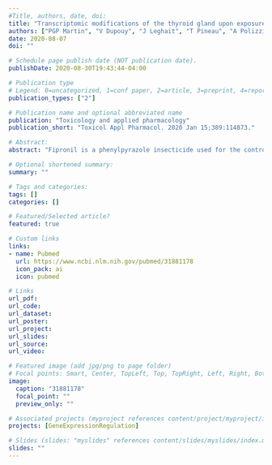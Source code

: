```yaml
---
#Title, authors, date, doi:
title: "Transcriptomic modifications of the thyroid gland upon exposure to phytosanitary-grade fipronil: Evidence for the activation of compensatory pathways."
authors: ["PGP Martin", "V Dupouy", "J Leghait", "T Pineau", "A Polizzi", "F Lasserre", "BB Roques", "C Viguié"]
date: 2020-08-07
doi: ""

# Schedule page publish date (NOT publication date).
publishDate: 2020-08-30T19:43:44-04:00

# Publication type
# Legend: 0=uncategorized, 1=conf paper, 2=article, 3=preprint, 4=report, 5=book, 6=book chapter, 7=thesis, 8=patent
publication_types: ["2"]

# Publication name and optional abbreviated name
publication: "Toxicology and applied pharmacology"
publication_short: "Toxicol Appl Pharmacol. 2020 Jan 15;389:114873."

# Abstract:
abstract: "Fipronil is a phenylpyrazole insecticide used for the control of a variety of pest for domestic, veterinary and agricultural uses. Fipronil exposure is associated to thyroid disruption in the rat. It increases thyroid hormone (TH) hepatic clearance. The effect on thyroxine (T4) clearance is about four fold higher than the effect on T4 plasma concentrations suggesting that the thyroid gland might develop compensatory mechanisms. The aim of this study was to document the potential effects of fipronil treatment on the thyroid transcriptome together with its effects on TSH and TH blood levels under well characterized internal exposure to fipronil and its main metabolite fipronil sulfone. Fipronil (3 mg/kg/d by gavage for 14 days) clearance increased while its half-life decreased (about 10 fold) throughout treatment. Fipronil treatment in adult female rats significantly decreased total T4 and free triiodothyronine (T3) concentrations. Key genes related to thyroid hormone synthesis and/or cellular dynamic were modulated by fipronil exposure. RT-PCR confirmed that thyroglobulin gene expression was upregulated. A trend toward higher Na/I symporter expression was also noted, while sulfotransferase 1a1 gene expression was down-regulated. The expression of genes potentially involved in thyroid cell dynamic were upregulated (e.g. prostaglandin synthase 1, amphiregulin and Rhoa). Our results indicate that both pathways of TH synthesis and thyroid cell dynamics are transcriptional targets of fipronil and/or its main sulfone metabolite. The underlying mechanisms remain to be elucidated."

# Optional shortened summary:
summary: ""

# Tags and categories:
tags: []
categories: []

# Featured/Selected article?
featured: true

# Custom links
links:
- name: Pubmed
  url: https://www.ncbi.nlm.nih.gov/pubmed/31881178
  icon_pack: ai
  icon: pubmed

# Links
url_pdf:
url_code:
url_dataset:
url_poster:
url_project:
url_slides:
url_source:
url_video:

# Featured image (add jpg/png to page folder)
# Focal points: Smart, Center, TopLeft, Top, TopRight, Left, Right, BottomLeft, Bottom, BottomRight
image: 
  caption: "31881178"
  focal_point: ""
  preview_only: ""

# Associated projects (myproject references content/project/myproject/index.md)
projects: [GeneExpressionRegulation]

# Slides (slides: "myslides" references content/slides/myslides/index.md)
slides: ""
---
```

